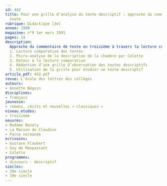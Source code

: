 ```yaml
---
id: 442
title: Pour une grille d’analyse du texte descriptif : approche du commentaire de
  texte
rubrique: Didactique [3e]
annee: 1990
magazine: n°9 1er mars 1991
pages: 14
description: 
  Approche du commentaire de texte en troisième à travers la lecture comparative de trois extraits d’œuvres : « Farce normande » tiré des « Contes de la bécasse », de Maupassant ; « La noce », extrait de « La Maison de Claudine », de Colette ; et « La Noce d’Emma Bovary », extrait du chapitre 4 de « Madame Bovary », de Flaubert…
  1. Lecture comparative des textes
  2. Micro-analyse de la description de la chambre par Colette
  3. Retour à la lecture comparative
  4. Rédaction d’une grille d’observation des textes descriptifs
  5. Utilisation de la grille pour étudier un texte descriptif
article_pdf: 442.pdf
revue: L’école des lettres des collèges
auteurs:
- Annette Béguin
disciplines:
- français
jeunesse:
- romans, récits et nouvelles « classiques »
niveau_etudes:
- troisième
oeuvres:
- Madame Bovary
- La Maison de Claudine
- Farce normande
ecrivains:
- Gustave Flaubert
- Guy de Maupassant
- Colette
programmes:
- discours - descriptif
siecles:
- 20e siècle
- 19e siècle
---
```

